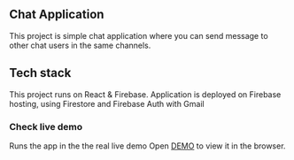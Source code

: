 ## Chat Application

This project is simple chat application where you can send message to other chat users in the same channels.

## Tech stack

This project runs on React & Firebase. Application is deployed on Firebase hosting, using Firestore and Firebase Auth with Gmail

### Check live demo
Runs the app in the the real live demo
Open [DEMO](https://react-chat-73602.web.app/) to view it in the browser.
